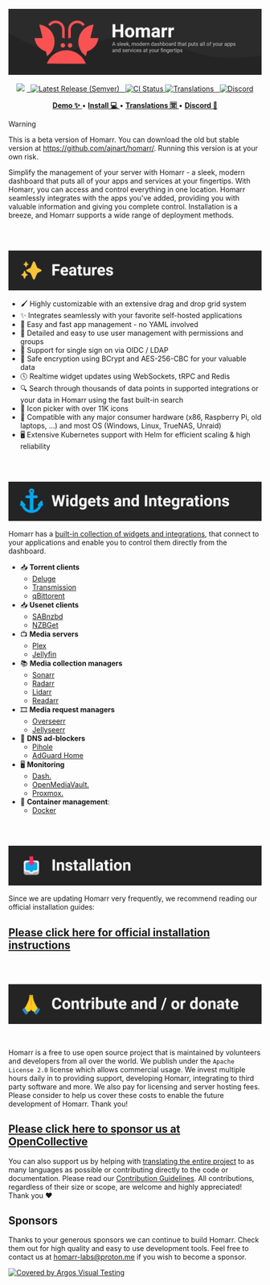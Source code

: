 <!-- Project Title -->
![Banner](./banner.png)

<!-- Badges -->
<p align="center">
<img src="https://img.shields.io/github/stars/homarr-labs/homarr?label=%E2%AD%90%20Stars&style=flat-square?branch=master&kill_cache=1%22">
<a href="https://github.com/homarr-labs/homarr/releases/latest">
  <img alt="Latest Release (Semver)" src="https://img.shields.io/github/v/release/homarr-labs/homarr?label=%F0%9F%9A%80%20Release">
</a>
<a href="https://github.com/homarr-labs/homarr/actions/workflows/deployment-docker-image.yml">
  <img title="Docker CI Status" src="https://github.com/homarr-labs/homarr/actions/workflows/deployment-docker-image.yml/badge.svg" alt="CI Status">
</a>
<a href="https://crowdin.com/project/homarr_labs">
<img title="Translations" src="https://badges.crowdin.net/homarr_labs/localized.svg" />
</a>
<a href="https://discord.gg/aCsmEV5RgA">
  <img title="Discord" src="https://discordapp.com/api/guilds/972958686051962910/widget.png?style=shield">
</a>
</p>

<!-- Links -->
<p align="center">
  <a href="https://demo.homarr.dev/">
    <strong>Demo ✨</strong>
  </a>
  •
  <a href="https://homarr.dev/docs/getting-started/installation/">
    <strong>Install 💻</strong>
  </a> •
  <a href="https://translate.homarr.dev/">
    <strong>Translations 🈺</strong>
  </a> •
  <a href="https://discord.com/invite/aCsmEV5RgA">
    <strong>Discord 👋</strong>
  </a>
</p>

> [!WARNING]
> This is a beta version of Homarr. You can download the old but stable version at https://github.com/ajnart/homarr/. Running this version is at your own risk.

Simplify the management of your server with Homarr - a sleek, modern dashboard that puts all of your apps and services at your fingertips. With Homarr, you can access and control everything in one location. Homarr seamlessly integrates with the apps you've added, providing you with valuable information and giving you complete control. Installation is a breeze, and Homarr supports a wide range of deployment methods.

<br/>
<br/>

![Features Section](./section-features.png)

- 🖌️ Highly customizable with an extensive drag and drop grid system
- ✨ Integrates seamlessly with your favorite self-hosted applications
- 📌 Easy and fast app management - no YAML involved
- 👤 Detailed and easy to use user management with permissions and groups
- 👥 Support for single sign on via OIDC / LDAP
- 🙊 Safe encryption using BCrypt and AES-256-CBC for your valuable data
- 🕔 Realtime widget updates using WebSockets, tRPC and Redis
- 🔍 Search through thousands of data points in supported integrations or your data in Homarr using the fast built-in search
- 🦞 Icon picker with over 11K icons
- 🚀 Compatible with any major consumer hardware (x86, Raspberry Pi, old laptops, ...) and most OS (Windows, Linux, TrueNAS, Unraid)
- 🖥️ Extensive Kubernetes support with Helm for efficient scaling & high reliability

<br/>
<br/>

![Widgets & Integrations Section](./section-widgets-and-integrations.png)

Homarr has a [built-in collection of widgets and integrations](https://homarr.dev/docs/category/integrations), that connect to your applications and enable you to control them directly from the dashboard.

- 📥 **Torrent clients**
    - [Deluge](https://homarr.dev/docs/integrations/torrent#deluge)
    - [Transmission](https://homarr.dev/docs/integrations/torrent#transmission)
    - [qBittorent](https://homarr.dev/docs/integrations/torrent#qbittorrent-integration)
- 📥 **Usenet clients**
    - [SABnzbd](https://homarr.dev/docs/integrations/usenet#sabnzbd)
    - [NZBGet](https://homarr.dev/docs/integrations/usenet#nzbget)
- 📺 **Media servers**
    - [Plex](https://homarr.dev/docs/integrations/media-server/#plex)
    - [Jellyfin](https://homarr.dev/docs/integrations/media-server#jellyfin-and-emby)
- 📚 **Media collection managers**
    - [Sonarr](https://homarr.dev/docs/integrations/servarr#sonarr)
    - [Radarr](https://homarr.dev/docs/integrations/servarr#radarr)
    - [Lidarr](https://homarr.dev/docs/integrations/servarr#lidarr)
    - [Readarr](https://homarr.dev/docs/integrations/servarr#readarr)
- 🎞️ **Media request managers**
    - [Overseerr](https://homarr.dev/docs/integrations/media-requester)
    - [Jellyseerr](https://homarr.dev/docs/integrations/media-requester)
- 🚫 **DNS ad-blockers**
    - [Pihole](https://homarr.dev/docs/integrations/dns#pihole)
    - [AdGuard Home](https://homarr.dev/docs/integrations/dns#adguard-home)
- 🖥️ **Monitoring**
    - [Dash.](https://homarr.dev/docs/integrations/hardware)
    - [OpenMediaVault.](https://homarr.dev/docs/integrations/hardware/#openmediavault)
    - [Proxmox.](https://homarr.dev/docs/integrations/hardware/#proxmox)
- 🐳 **Container management**:
    - [Docker](https://homarr.dev/docs/integrations/containers)

<br/>
<br/>

![Installation Section](./section-installation.png)

Since we are updating Homarr very frequently, we recommend reading our official installation guides:

<h2>
<a href="https://homarr.dev/docs/getting-started/installation/">
  Please click here for official installation instructions
</a>
</h2>

<br/>
<br/>

![Contribute Section](./section-contribute.png)

<br/>

Homarr is a free to use open source project that is maintained by volunteers and developers from all over the world. We publish under the ``Apache License 2.0`` license which allows commercial usage. We invest multiple hours daily in to providing support, developing Homarr, integrating to third party software and more. We also pay for licensing and server hosting fees.
Please consider to help us cover these costs to enable the future development of Homarr. Thank you!

<h2>
<a href="https://opencollective.com/homarr">
  Please click here to sponsor us at OpenCollective
</a>
</h2>

You can also support us by helping with [translating the entire project](https://homarr.dev/docs/community/translations) to as many languages as possible or contributing directly to the code or documentation. Please read our [Contribution Guidelines](/CONTRIBUTING.md). All contributions, regardless of their size or scope, are welcome and highly appreciated! Thank you ❤️

## Sponsors
Thanks to your generous sponsors we can continue to build Homarr. Check them out for high quality and easy to use development tools.
Feel free to contact us at homarr-labs@proton.me if you wish to become a sponsor.

[![Covered by Argos Visual Testing](https://argos-ci.com/badge-large.svg)](https://argos-ci.com?utm_source=%5Bhomarr%5D&utm_campaign=oss)
